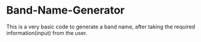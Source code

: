 # Band-Name-Generator
This is a very basic code to generate a band name, after taking the required information(input) from the user.
